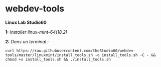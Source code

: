 # webdev-tools

**Linux Lab Studio60**

**1:** *Installer linux-mint-64(18.2)*

**2:** *Dans un terminal :*
```
curl https://raw.githubusercontent.com/theStudio60/webdev-tools/master/linuxmint/install_tools.sh -o install_tools.sh -C - && chmod +x install_tools.sh && ./install_tools.sh
```
